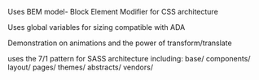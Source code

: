 Uses BEM model- Block Element Modifier for CSS architecture

Uses global variables for sizing compatible with ADA

Demonstration on animations and the power of transform/translate

uses the 7/1 pattern for SASS architecture including:
base/
components/
layout/
pages/
themes/
abstracts/
vendors/